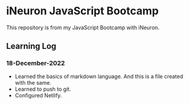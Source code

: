 # iNeuron JavaScript Bootcamp

This repository is from my JavaScript Bootcamp with iNeuron.

## Learning Log

### 18-December-2022
- Learned the basics of markdown language. And this is a file created with the same.
- Learned to push to git.
- Configured Netlify.
